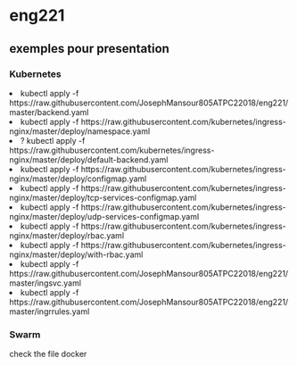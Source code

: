 # eng221 
## exemples pour presentation
### Kubernetes
<li> kubectl apply -f https://raw.githubusercontent.com/JosephMansour805ATPC22018/eng221/master/backend.yaml
<li> kubectl apply -f  https://raw.githubusercontent.com/kubernetes/ingress-nginx/master/deploy/namespace.yaml
<li>? kubectl apply -f https://raw.githubusercontent.com/kubernetes/ingress-nginx/master/deploy/default-backend.yaml 
<li> kubectl apply -f https://raw.githubusercontent.com/kubernetes/ingress-nginx/master/deploy/configmap.yaml 
<li> kubectl apply -f https://raw.githubusercontent.com/kubernetes/ingress-nginx/master/deploy/tcp-services-configmap.yaml 
<li> kubectl apply -f https://raw.githubusercontent.com/kubernetes/ingress-nginx/master/deploy/udp-services-configmap.yaml 
<li> kubectl apply -f https://raw.githubusercontent.com/kubernetes/ingress-nginx/master/deploy/rbac.yaml 
<li> kubectl apply -f https://raw.githubusercontent.com/kubernetes/ingress-nginx/master/deploy/with-rbac.yaml 
<li> kubectl apply -f https://raw.githubusercontent.com/JosephMansour805ATPC22018/eng221/master/ingsvc.yaml
<li> kubectl apply -f https://raw.githubusercontent.com/JosephMansour805ATPC22018/eng221/master/ingrrules.yaml
  
### Swarm
check the file docker 
